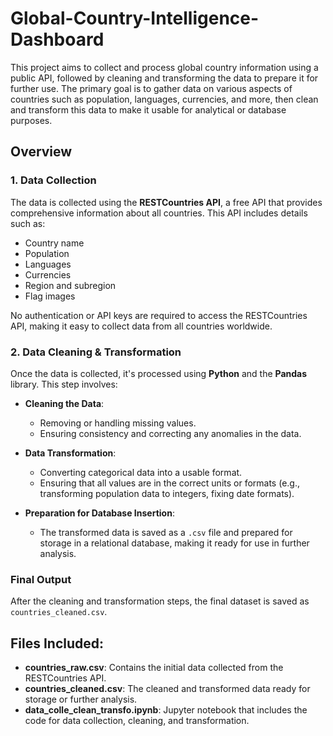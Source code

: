 # Global-Country-Intelligence-Dashboard

This project aims to collect and process global country information using a public API, followed by cleaning and transforming the data to prepare it for further use. The primary goal is to gather data on various aspects of countries such as population, languages, currencies, and more, then clean and transform this data to make it usable for analytical or database purposes.

## Overview

### 1. **Data Collection**

The data is collected using the **RESTCountries API**, a free API that provides comprehensive information about all countries. This API includes details such as:

- Country name
- Population
- Languages
- Currencies
- Region and subregion
- Flag images

No authentication or API keys are required to access the RESTCountries API, making it easy to collect data from all countries worldwide.

### 2. **Data Cleaning & Transformation**

Once the data is collected, it's processed using **Python** and the **Pandas** library. This step involves:

- **Cleaning the Data**:
  - Removing or handling missing values.
  - Ensuring consistency and correcting any anomalies in the data.

- **Data Transformation**:
  - Converting categorical data into a usable format.
  - Ensuring that all values are in the correct units or formats (e.g., transforming population data to integers, fixing date formats).

- **Preparation for Database Insertion**:
  - The transformed data is saved as a `.csv` file and prepared for storage in a relational database, making it ready for use in further analysis.

### Final Output

After the cleaning and transformation steps, the final dataset is saved as `countries_cleaned.csv`.

## Files Included:

- **countries_raw.csv**: Contains the initial data collected from the RESTCountries API.
- **countries_cleaned.csv**: The cleaned and transformed data ready for storage or further analysis.
- **data_colle_clean_transfo.ipynb**: Jupyter notebook that includes the code for data collection, cleaning, and transformation.
